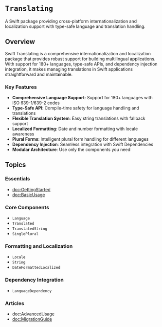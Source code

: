 # ``Translating``

A Swift package providing cross-platform internationalization and localization support with type-safe language and translation handling.

## Overview

Swift Translating is a comprehensive internationalization and localization package that provides robust support for building multilingual applications. With support for 180+ languages, type-safe APIs, and dependency injection integration, it makes managing translations in Swift applications straightforward and maintainable.

### Key Features

- **Comprehensive Language Support**: Support for 180+ languages with ISO 639-1/639-2 codes
- **Type-Safe API**: Compile-time safety for language handling and translations  
- **Flexible Translation System**: Easy string translations with fallback support
- **Localized Formatting**: Date and number formatting with locale awareness
- **Plural Forms**: Intelligent plural form handling for different languages
- **Dependency Injection**: Seamless integration with Swift Dependencies
- **Modular Architecture**: Use only the components you need

## Topics

### Essentials

- <doc:GettingStarted>
- <doc:BasicUsage>

### Core Components

- ``Language``
- ``Translated``
- ``TranslatedString``
- ``SinglePlural``

### Formatting and Localization

- ``Locale``
- ``String``
- ``DateFormattedLocalized``

### Dependency Integration

- ``LanguageDependency``

### Articles

- <doc:AdvancedUsage>
- <doc:MigrationGuide>